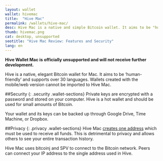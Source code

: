 ```yaml
---
layout: wallet
wallet: hivemac
title:  "Hive Mac"
permalink: /wallets/hive-mac/
desc: Hive Mac is a native and simple Bitcoin wallet. It aims to be "human-friendly" and supports over 30 languages, but has very limited features.
thumb: hivemac.png
cat: desktop, unsupported
seotitle: "Hive Mac Review: Features and Security"
lang: en
---
```

**Hive Wallet Mac is officially unsupported and will not receive further development.**  

Hive is a native, elegant Bitcoin wallet for Mac. It aims to be ‘human-friendly’ and supports over 30 languages. Wallets created with the mobile/web version cannot be imported to Hive Mac.

##Security
{: .security .wallet-sections}
Private keys are encrypted with a password and stored on your computer.  Hive is a hot wallet and should be used for small amounts of Bitcoin.

Your wallet and its keys can be backed up through Google Drive, Time Machine, or Dropbox.

##Privacy
{: .privacy .wallet-sections}
Hive Mac [creates one address](https://github.com/hivewallet/hive-mac/wiki/FAQ#can-i-create-more-than-one-address-or-multiple-wallets) which must be used to receive all funds. This is detrimental to privacy and allows others to see your entire transaction history.

Hive Mac uses bitcoinj and SPV to connect to the Bitcoin network. Peers can connect your IP address to the single address used in Hive.